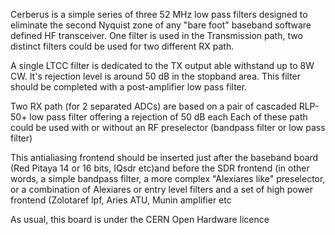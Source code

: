 Cerberus is a simple series of three 52 MHz low pass filters designed to eliminate the second Nyquist zone of any "bare foot" 
baseband software defined HF transceiver. One filter is used in the Transmission path, two distinct filters could be used for 
two different RX path.

A single LTCC filter is dedicated to the TX output able withstand up to 8W CW. It's rejection level is around 50 dB in the stopband area.
This filter should be  completed with a post-amplifier low pass filter. 

Two RX path (for 2 separated ADCs) are based on a pair of cascaded RLP-50+ low pass filter offering a rejection of 50 dB each
Each of these path could be used with or without an RF preselector (bandpass filter or low pass filter) 

This antialiasing frontend should be inserted just after the baseband board (Red Pitaya 14 or 16 bits, IQsdr etc)and before 
the SDR frontend (in other words, a simple bandpass filter, a more complex "Alexiares like" preselector, or a combination of 
Alexiares or entry level filters and a set of high power frontend (Zolotaref lpf, Aries ATU, Munin amplifier etc


As usual, this board is under the CERN Open Hardware licence

